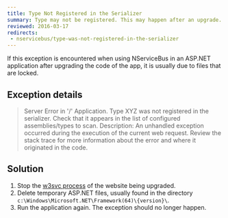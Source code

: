 ```yaml
---
title: Type Not Registered in the Serializer
summary: Type may not be registered. This may happen after an upgrade. Is usually due to locked files.
reviewed: 2016-03-17
redirects:
 - nservicebus/type-was-not-registered-in-the-serializer
---
```


If this exception is encountered when using NServiceBus in an ASP.NET application after upgrading the code of the app, it is usually due to files that are locked.


## Exception details

> Server Error in '/' Application. Type XYZ was not registered in the serializer. Check that it appears in the list of configured assemblies/types to scan. Description: An unhandled exception occurred during the execution of the current web request. Review the stack trace for more information about the error and where it originated in the code.


## Solution

 1. Stop the [w3svc process](https://technet.microsoft.com/en-us/library/cc734944.aspx) of the website being upgraded.
 1. Delete temporary ASP.NET files, usually found in the directory `c:\Windows\Microsoft.NET\Framework(64)\{version}\`.
 1. Run the application again. The exception should no longer happen.